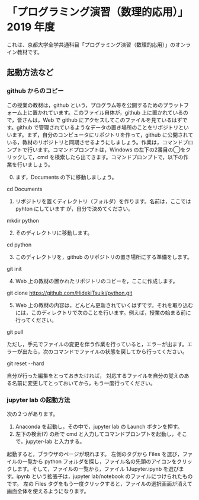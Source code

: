 # 「プログラミング演習（数理的応用）」　　　2019 年度

これは、京都大学全学共通科目「プログラミング演習（数理的応用）」のオンライン教材です。


## 起動方法など

### github からのコピー

この授業の教材は，github という，プログラム等を公開するためのプラットフォーム上に置かれています。このファイル自体が，github 上に置かれているので，皆さんは，Web で github にアクセスしてこのファイルを見ているはずです。github で管理されているようなデータの置き場所のことをリポジトリといいます。まず，自分のコンピュータにリポジトリを作って，github に公開されている，教材のリポジトリと同期させるようにしましょう。作業は，コマンドプロンプトで行います。コマンドプロンプトは，Windows の左下の2番目の◯をクリックして，cmd を検索したら出てきます。コマンドプロンプトで，以下の作業を行いましょう。

0. まず，Documents の下に移動しましょう。

  cd Documents

1. リポジトリを置くディレクトリ（フォルダ）を作ります。名前は，ここでは pyhton にしています
が，自分で決めてください。  

  mkdir python

2. そのディレクトリに移動します。

  cd python

3. このディレクトリを，github のリポジトリの置き場所にする準備をします。

  git init

4. Web 上の教材の置かれたリポジトリのコピーを，ここに作成します。

  git clone https://github.com/HidekiTsuiki/python.git

5. Web 上の教材の内容は，どんどん更新されていくはずです。それを取り込むには，このディレクトリで次のことを行います。例えば，授業の始まる前に行ってください。

  git pull

  ただし，手元でファイルの変更を伴う作業を行っていると，エラーが出ます。エラーが出たら，次のコマンドでファイルの状態を戻してから行ってください。
  
  git reset --hard
  
  自分が行った編集をとっておきたければ，
  対応するファイルを自分の覚えのある名前に変更してとっておいてから，もう一度行ってください。

### jupyter lab の起動方法

次の２つがあります。

  1. Anaconda を起動し，その中で，jupyter lab の Launch ボタンを押す。
  2. 左下の検索(?) の所で cmd と入力してコマンドプロンプトを起動し，そこで，jupyter-lab と入力する。

起動すると，ブラウザのページが現れます。
左側のタグから Files を選び，ファイルの一覧から python フォルダを探し，ファイル名の先頭のアイコンをクリックします。そして，ファイルの一覧から，ファイル 1Jupyter.ipynb を選びます。ipynb という拡張子は，jupyter lab/notebook のファイルにつけられたものです。
左の Files タグをもう一度クリックすると，ファイルの選択画面が消えて画面全体を使えるようになります。
  

